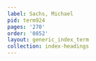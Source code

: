 ```yaml
---
label: Sachs, Michael
pid: term924
pages: '270'
order: '0852'
layout: generic_index_term
collection: index-headings
---
```

